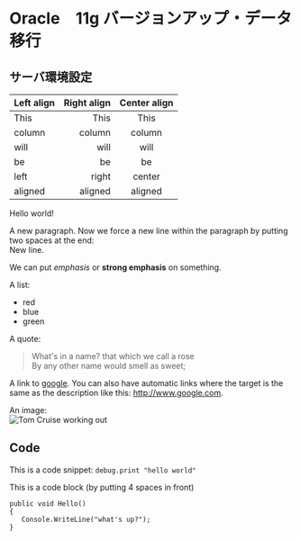 Oracle　11g バージョンアップ・データ移行
=========================

サーバ環境設定
----------

| Left align | Right align | Center align |
|:-----------|------------:|:------------:|
| This       |        This |     This     |
| column     |      column |    column    |
| will       |        will |     will     |
| be         |          be |      be      |
| left       |       right |    center    |
| aligned    |     aligned |   aligned    |

Hello world! 

A new paragraph. Now we force a new line within the paragraph by putting two spaces at the end:  
New line.

We can put *emphasis* or **strong emphasis** on something.


A list:

 - red
 - blue
 - green

A quote:

> What's in a name? that which we call a rose  
> By any other name would smell as sweet;

A link to [google](http://www.google.com).
You can also have automatic links where the target is the same as the description like this: <http://www.google.com>.

An image:  
![Tom Cruise working out](http://dl.dropbox.com/u/119154/permalink/mission-impossible-2-dangle.jpg)

Code
----

This is a code snippet: `debug.print "hello world"`

This is a code block (by putting 4 spaces in front)

    public void Hello()
    {
       Console.WriteLine("what's up?");
    }
